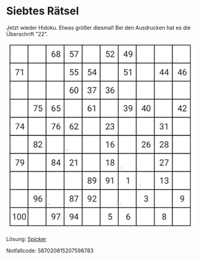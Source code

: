 Siebtes Rätsel
===============

Jetzt wieder Hidoku. Etwas größer diesmal!
Bei den Ausdrucken hat es die Überschrift
"22".

![Rätsel 07](raetsel-07.png)

<!--
 1=4
 2=2
 3=17
 4=20
 5=45
 6=95

 4217204595
-->

<script type="text/javascript">
var nextUrl="/index.html#08-";
</script>

Lösung: <a href="/index.html#/loesungen/22.md">Spicker</a>

Notfallcode: 587020815207598783
